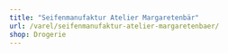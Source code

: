 ```yaml
---
title: "Seifenmanufaktur Atelier Margaretenbär"
url: /varel/seifenmanufaktur-atelier-margaretenbaer/
shop: Drogerie
---
```


